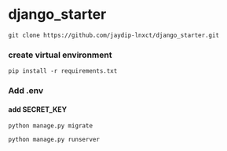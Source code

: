 # django_starter

`git clone https://github.com/jaydip-lnxct/django_starter.git`

### create virtual environment

`pip install -r requirements.txt`


### Add .env
#### add SECRET_KEY

`python manage.py migrate`

`python manage.py runserver`

